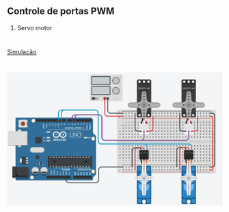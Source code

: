 ## Controle de portas PWM

1. Servo motor

#

[Simulação](https://www.tinkercad.com/things/0CQhZpnL1Xp)

#

![Resultado](https://github.com/MarcosKrul/sistemas-embarcados/blob/master/tmp/03.png)
